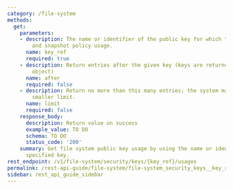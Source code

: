 ```yaml
---
category: /file-system
methods:
  get:
    parameters:
    - description: The name or identifier of the public key for which to show snapshot
        and snapshot policy usage.
      name: key_ref
      required: true
    - description: Return entries after the given key (keys are returned in the paging
        object)
      name: after
      required: false
    - description: Return no more than this many entries; the system may choose a
        smaller limit.
      name: limit
      required: false
    response_body:
      description: Return value on success
      example_value: TO DO
      schema: TO DO
      status_code: '200'
    summary: Get file system public key usage by using the name or identifier of the
      specified key.
rest_endpoint: /v1/file-system/security/keys/{key_ref}/usages
permalink: /rest-api-guide/file-system/file-system_security_keys__key_ref_usages.html
sidebar: rest_api_guide_sidebar
---
```

